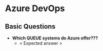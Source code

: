 # Azure DevOps

## Basic Questions

* **Which QUEUE systems do Azure offer???**
    * < Expected answer >
